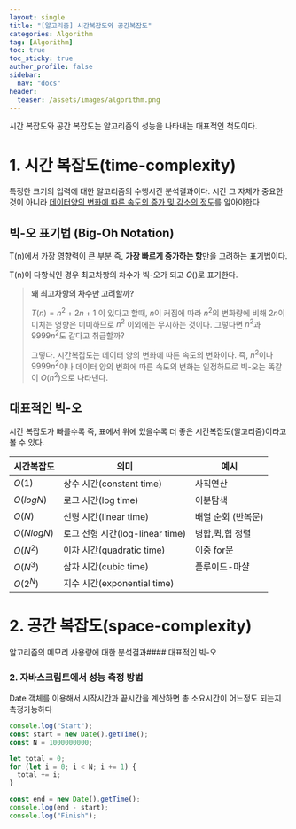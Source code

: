 ```yaml
---
layout: single
title: "[알고리즘] 시간복잡도와 공간복잡도"
categories: Algorithm
tag: [Algorithm]
toc: true
toc_sticky: true
author_profile: false
sidebar:
  nav: "docs"
header:
  teaser: /assets/images/algorithm.png
---
```


시간 복잡도와 공간 복잡도는 알고리즘의 성능을 나타내는 대표적인 척도이다.

# 1. 시간 복잡도(time-complexity)

특정한 크기의 입력에 대한 알고리즘의 수행시간 분석결과이다. 시간 그 자체가 중요한 것이 아니라 <u>데이터양의 변화에 따른 속도의 증가 및 감소의 정도</u>를 알아야한다

## 빅-오 표기법 (Big-Oh Notation)

T(n)에서 가장 영향력이 큰 부분 즉, **가장 빠르게 증가하는 항**만을 고려하는 표기법이다.

T(n)이 다항식인 경우 최고차항의 차수가 빅-오가 되고 $O()$로 표기한다.

> **왜 최고차항의 차수만 고려할까?**
> 
> $T(n)=n^2+2n+1$ 이 있다고 할때, $n$이 커짐에 따라 $n^2$의 변화량에 비해 $2n$이 미치는 영향은 미미하므로 $n^2$ 이외에는 무시하는 것이다. 그렇다면 $n^2$과 $9999n^2$도 같다고 취급할까?
> 
> 그렇다. 시간복잡도는 데이터 양의 변화에 따른 속도의 변화이다. 즉, $n^2$이나 $9999n^2$이나 데이터 양의 변화에 따른 속도의 변화는 일정하므로 빅-오는 똑같이 $O(n^2)$으로 나타낸다.

## 대표적인 빅-오

시간 복잡도가 빠를수록 즉, 표에서 위에 있을수록 더 좋은 시간복잡도(알고리즘)이라고 볼 수 있다.

| 시간복잡도      | 의미                        | 예시          |
| ---------- | ------------------------- | ----------- |
| $O(1)$     | 상수 시간(constant time)      | 사칙연산        |
| $O(logN)$  | 로그 시간(log time)           | 이분탐색        |
| $O(N)$     | 선형 시간(linear time)        | 배열 순회 (반복문) |
| $O(NlogN)$ | 로그 선형 시간(log-linear time) | 병합,퀵,힙 정렬   |
| $O(N^2)$   | 이차 시간(quadratic time)     | 이중 for문     |
| $O(N^3)$   | 삼차 시간(cubic time)         | 플루이드-마샬     |
| $O(2^N)$   | 지수 시간(exponential time)   |             |

# 2. 공간 복잡도(space-complexity)

알고리즘의 메모리 사용량에 대한 분석결과#### 대표적인 빅-오

### 2. 자바스크립트에서 성능 측정 방법

Date 객체를 이용해서 시작시간과 끝시간을 계산하면 총 소요시간이 어느정도 되는지 측정가능하다

```js
console.log("Start");
const start = new Date().getTime();
const N = 1000000000;

let total = 0;
for (let i = 0; i < N; i += 1) {
  total += i;
}

const end = new Date().getTime();
console.log(end - start);
console.log("Finish");
```
